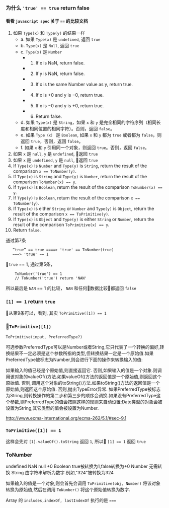 ### 为什么 `'true' == true` return false

#### 看看 `javascript spec` 关于 `==` 的比较文档

1. 如果 `Type(x)` 和 `Type(y)` 的结果一样
    - a. 如果 `Type(x)` 是 `undefined`, 返回 `true`
    - b. `Type(x)` 是 `Null`, 返回 `true`
    - c. `Type(x)` 是 `Number`
        * 1. If x is NaN, return false.
        * 2. If y is NaN, return false.
        * 3. If x is the same Number value as y, return true.
        * 4. If x is +0 and y is −0, return true.
        * 5. If x is −0 and y is +0, return true.
        * 6. Return false.
    - d. 如果 `Type(x)` 是 `String`，如果 `x` 和 `y` 是完全相同的字符序列（相同长度和相同位置的相同字符）。否则，返回  `false`。 
    - e. 如果 `Type（x）` 是 `Boolean`, 如果 `x` 和 `y` 都为 `true` 或者都为 `false`，则返回 `true`，否则，返回 `false`。
    - f. 如果 `x` 和 `y` 引用同一个对象，则返回 `true`。否则，返回 `false`。 
2. 如果 `x` 是 `null`, `y` 是 `undefined`, 返回 `true`
3. 如果 `x` 是 `undefined`, `y` 是 `null`, 返回 `true`
4. If `Type(x)` is `Number` and `Type(y)` is `String`,
return the result of the comparison `x == ToNumber(y)`.
5. If `Type(x)` is `String` and `Type(y)` is `Number`,
return the result of the comparison `ToNumber(x) == y`.
6. If `Type(x)` is `Boolean`, return the result of the comparison `ToNumber(x) == y`.
7. If `Type(y)` is `Boolean`, return the result of the comparison `x == ToNumber(y)`.
8. If `Type(x)` is either `String` or `Number` and `Type(y)` is `Object`,
return the result of the comparison `x == ToPrimitive(y)`.
9. If `Type(x)` is `Object` and `Type(y)` is either `String` or `Number`,
return the result of the comparison `ToPrimitive(x) == y`.
10. Return `false`. 

通过第7条
```
   “true” == true ====> 'true' == ToNumber(true)
   ===> 'true' == 1  

```
`true` == 1, 通过第5条，
```
    ToNumber('true') == 1 
    // ToNumber('true') return 'NAN'
```
所以最后是 `NAN` == 1 的比较， `NAN` 和任何数据比较都返回 `false`

### `[1] == 1` return `true`
从第9条可以，看到, 其实 `ToPrimitive([1]) == 1`

### `ToPrimitive([1])`
`ToPrimitive(input, PreferredType?)`

可选参数PreferredType可以是Number或者String,它只代表了一个转换的偏好,转换结果不一定必须是这个参数所指的类型,但转换结果一定是一个原始值.如果PreferredType被标志为Number,则会进行下面的操作来转换输入的值:

如果输入的值已经是个原始值,则直接返回它.
否则,如果输入的值是一个对象.则调用该对象的valueOf()方法.如果valueOf()方法的返回值是一个原始值,则返回这个原始值.
否则,调用这个对象的toString()方法.如果toString()方法的返回值是一个原始值,则返回这个原始值.
否则,抛出TypeError异常.
如果PreferredType被标志为String,则转换操作的第二步和第三步的顺序会调换.如果没有PreferredType这个参数,则PreferredType的值会按照这样的规则来自动设置:Date类型的对象会被设置为String,其它类型的值会被设置为Number.

http://www.ecma-international.org/ecma-262/5.1/#sec-9.1

### `ToPrimitive([1]) == 1`
这样会先对 `[1].valueOf().toString` 返回 `1`, 所以 `[1] == 1` 返回 `true`

### ToNumber
undefined	NaN
null	+0
Boolean	true被转换为1,false转换为+0
Number	无需转换
String	由字符串解析为数字.例如,"324"被转换为324

如果输入的值是一个对象,则会首先会调用 `ToPrimitive(obj, Number)` 将该对象转换为原始值,然后在调用 `ToNumber()` 将这个原始值转换为数字.













Array 的 `includes,indexOf, lastIndexOf` 执行的是 `===`


      